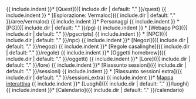 {{ include.indent }}* [Quest]({{ include.dir | default: "." }}/quest)
{{ include.indent }}  * [Esplorazione: Vermaloc]({{ include.dir | default: "." }}/aree/vermaloc)
{{ include.indent }}* Personaggi
{{ include.indent }}  * [PG]({{ include.dir | default: "." }}/pg)
{{ include.indent }}    * [Webapp PG]({{ include.dir | default: "." }}/pgscripts)
{{ include.indent }}  * [NPC]({{ include.dir | default: "." }}/npc)
{{ include.indent }}* [Negozi]({{ include.dir | default: "." }}/negozi)
{{ include.indent }}* [Regole casalinghe]({{ include.dir | default: "." }}/regole)
{{ include.indent }}* [Oggetti homebrew]({{ include.dir | default: "." }}/oggetti)
{{ include.indent }}* [Lore]({{ include.dir | default: "." }}/lore)
{{ include.indent }}* [Riassunto sessioni]({{ include.dir | default: "." }}/sessioni)
{{ include.indent }}  * [Riassunto sessioni extra]({{ include.dir | default: "." }}/sessioni_extra)
{{ include.indent }}* [Mappa interattiva](https://www.redgiantmaps.com/maps/wildemount)
{{ include.indent }}* [Luoghi]({{ include.dir | default: "." }}/luoghi)
{{ include.indent }}* [Calendario]({{ include.dir | default: "." }}/calendario)

